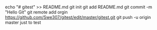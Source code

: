 echo "# gitest" >> README.md
git init
git add README.md
git commit -m "Hello Git"
git remote add orgin https://github.com/Swe307/gitest/edit/master/gitest.git
git push -u origin master
just to test
